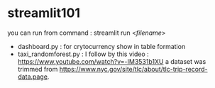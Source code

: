 # streamlit101

you can run from command : streamlit run <_filename_>

- dashboard.py : for crytocurrency show in table formation
- taxi_randomforest.py :
I follow by this video : https://www.youtube.com/watch?v=-IM3531b1XU
a dataset was trimmed from https://www.nyc.gov/site/tlc/about/tlc-trip-record-data.page.
